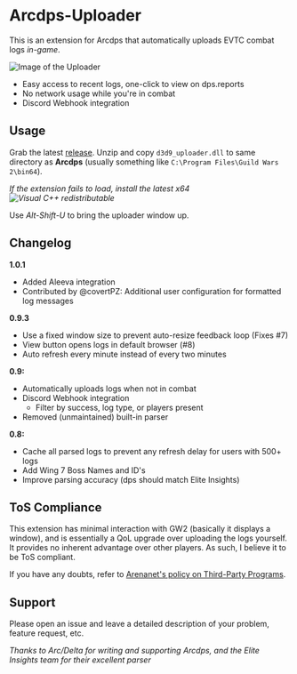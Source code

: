 # Arcdps-Uploader
This is an extension for Arcdps that automatically uploads EVTC combat logs *in-game*.

![Image of the Uploader](https://i.imgur.com/BfcNAR2.png)
* Easy access to recent logs, one-click to view on dps.reports
* No network usage while you're in combat
* Discord Webhook integration

## Usage
Grab the latest [release](https://github.com/datatobridge/arcdps-uploader/releases). Unzip and copy `d3d9_uploader.dll` to same directory as **Arcdps** (usually something like `C:\Program Files\Guild Wars 2\bin64`).

*If the extension fails to load, install the latest x64 ![Visual C++ redistributable](https://support.microsoft.com/en-us/help/2977003/the-latest-supported-visual-c-downloads)*

Use *Alt-Shift-U* to bring the uploader window up.

## Changelog
**1.0.1**
* Added Aleeva integration
* Contributed by @covertPZ: Additional user configuration for formatted log messages

**0.9.3**
* Use a fixed window size to prevent auto-resize feedback loop (Fixes #7)
* View button opens logs in default browser (#8)
* Auto refresh every minute instead of every two minutes

**0.9:**
- Automatically uploads logs when not in combat
- Discord Webhook integration
  - Filter by success, log type, or players present
- Removed (unmaintained) built-in parser

**0.8:**
- Cache all parsed logs to prevent any refresh delay for users with 500+ logs
- Add Wing 7 Boss Names and ID's
- Improve parsing accuracy (dps should match Elite Insights)

## ToS Compliance
This extension has minimal interaction with GW2 (basically it displays a window), and is essentially a QoL upgrade over uploading the logs yourself. It provides no inherent advantage over other players. As such, I believe it to be ToS compliant.

If you have any doubts, refer to [Arenanet's policy on Third-Party Programs](https://en-forum.guildwars2.com/discussion/65547/policy-third-party-programs).

## Support
Please open an issue and leave a detailed description of your problem, feature request, etc.

*Thanks to Arc/Delta for writing and supporting Arcdps, and the Elite Insights team for their excellent parser*
